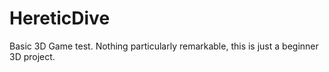 # HereticDive
Basic 3D Game test. Nothing particularly remarkable, this is just a beginner 3D project.
